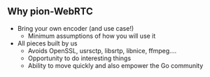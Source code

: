 ## Why pion-WebRTC
- Bring your own encoder (and use case!)
  * Minimum assumptions of how you will use it
- All pieces built by us
  * Avoids OpenSSL, usrsctp, libsrtp, libnice, ffmpeg....
  * Opportunity to do interesting things
  * Ability to move quickly and also empower the Go community
